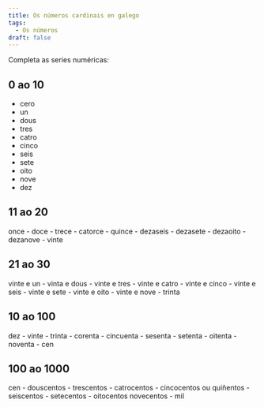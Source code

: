 ```yaml
---
title: Os números cardinais en galego
tags:
  - Os números
draft: false
---
```

Completa as series numéricas:

## 0 ao 10

- <e-answer>cero</e-answer> 
- un 
- <e-answer>dous</e-answer> 
- tres 
- <e-answer>catro</e-answer> 
- cinco
- <e-answer>seis</e-answer>
- sete
- <e-answer>oito</e-answer>
- nove
- <e-answer>dez</e-answer>

## 11 ao 20

once - <e-answer>doce</e-answer> - trece - <e-answer>catorce</e-answer> - quince - <e-answer>dezaseis</e-answer> - dezasete - <e-answer>dezaoito</e-answer> - dezanove - <e-answer>vinte</e-answer>

## 21 ao 30

<e-answer>vinte e un</e-answer> - vinta e dous - <e-answer>vinte e tres</e-answer> - vinte e catro - <e-answer>vinte e cinco</e-answer> - vinte e seis - <e-answer>vinte e sete</e-answer> - vinte e oito - <e-answer>vinte e nove</e-answer> - trinta

## 10 ao 100

dez - <e-answer>vinte</e-answer> - trinta - <e-answer>corenta</e-answer> - cincuenta - <e-answer>sesenta</e-answer> - setenta - <e-answer>oitenta</e-answer> - noventa - <e-answer>cen</e-answer>

## 100 ao 1000

<e-answer>cen</e-answer> - douscentos - <e-answer>trescentos</e-answer> - catrocentos - <e-answer>cincocentos</e-answer> ou quiñentos - seiscentos - <e-answer>setecentos</e-answer> - oitocentos <e-answer>novecentos</e-answer> - mil
